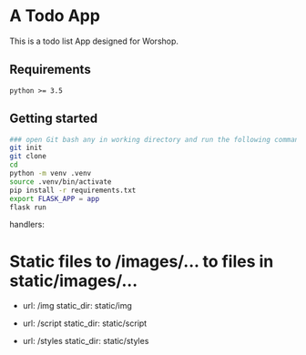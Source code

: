 # A Todo App

This is a todo list App designed for Worshop.

## Requirements

```
python >= 3.5
```

## Getting started

```bash
### open Git bash any in working directory and run the following commands
git init
git clone
cd
python -m venv .venv
source .venv/bin/activate
pip install -r requirements.txt
export FLASK_APP = app
flask run
```

handlers:

# Static files to /images/... to files in static/images/...

- url: /img
  static_dir: static/img

- url: /script
  static_dir: static/script

- url: /styles
  static_dir: static/styles


